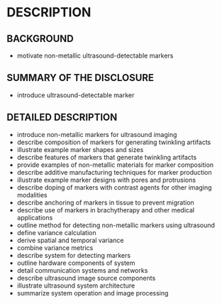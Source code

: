 # DESCRIPTION

## BACKGROUND

- motivate non-metallic ultrasound-detectable markers

## SUMMARY OF THE DISCLOSURE

- introduce ultrasound-detectable marker

## DETAILED DESCRIPTION

- introduce non-metallic markers for ultrasound imaging
- describe composition of markers for generating twinkling artifacts
- illustrate example marker shapes and sizes
- describe features of markers that generate twinkling artifacts
- provide examples of non-metallic materials for marker composition
- describe additive manufacturing techniques for marker production
- illustrate example marker designs with pores and protrusions
- describe doping of markers with contrast agents for other imaging modalities
- describe anchoring of markers in tissue to prevent migration
- describe use of markers in brachytherapy and other medical applications
- outline method for detecting non-metallic markers using ultrasound
- define variance calculation
- derive spatial and temporal variance
- combine variance metrics
- describe system for detecting markers
- outline hardware components of system
- detail communication systems and networks
- describe ultrasound image source components
- illustrate ultrasound system architecture
- summarize system operation and image processing

